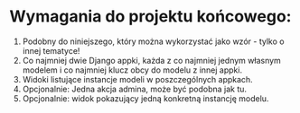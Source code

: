 # Wymagania do projektu końcowego:

1. Podobny do niniejszego, który można wykorzystać jako wzór - tylko o innej tematyce!
2. Co najmniej dwie Django appki, każda z co najmniej jednym własnym modelem i co najmniej klucz obcy do modelu z innej appki.
4. Widoki listujące instancje modeli w poszczególnych appkach.
5. Opcjonalnie: Jedna akcja admina, może być podobna jak tu.
6. Opcjonalnie: widok pokazujący jedną konkretną instancję modelu.
